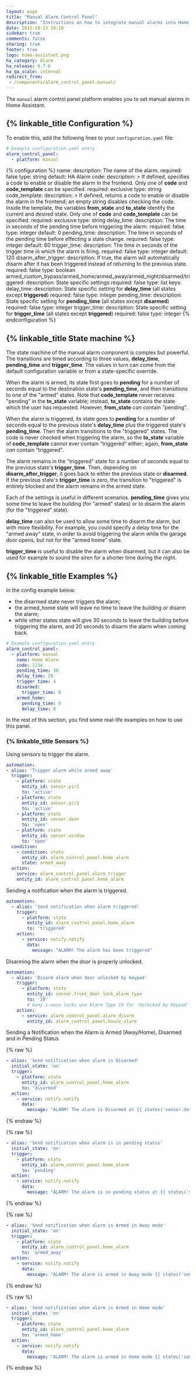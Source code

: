 ```yaml
---
layout: page
title: "Manual Alarm Control Panel"
description: "Instructions on how to integrate manual alarms into Home Assistant."
date: 2015-10-13 19:10
sidebar: true
comments: false
sharing: true
footer: true
logo: home-assistant.png
ha_category: Alarm
ha_release: 0.7.6
ha_qa_scale: internal
redirect_from:
 - /components/alarm_control_panel.manual/
---
```


The `manual` alarm control panel platform enables you to set manual alarms in Home Assistant.

## {% linkable_title Configuration %}

To enable this, add the following lines to your `configuration.yaml` file:

```yaml
# Example configuration.yaml entry
alarm_control_panel:
  - platform: manual
```

{% configuration %}
name:
  description: The name of the alarm.
  required: false
  type: string
  default: HA Alarm
code:
  description: >
    If defined, specifies a code to enable or disable the alarm in the frontend.
    Only one of **code** and **code_template** can be specified.
  required: exclusive
  type: string
code_template:
  description: >
    If defined, returns a code to enable or disable the alarm in the frontend; an empty string disables checking the code.
    Inside the template, the variables **from_state** and **to_state** identify the current and desired state.
    Only one of **code** and **code_template** can be specified.
  required: exclusive
  type: string
delay_time:
  description: The time in seconds of the pending time before triggering the alarm.
  required: false
  type: integer
  default: 0
pending_time:
  description: The time in seconds of the pending time before effecting a state change.
  required: false
  type: integer
  default: 60
trigger_time:
  description: The time in seconds of the trigger time in which the alarm is firing.
  required: false
  type: integer
  default: 120
disarm_after_trigger:
  description: If true, the alarm will automatically disarm after it has been triggered instead of returning to the previous state.
  required: false
  type: boolean
armed_custom_bypass/armed_home/armed_away/armed_night/disarmed/triggered:
  description: State specific settings
  required: false
  type: list
  keys:
    delay_time:
      description: State specific setting for **delay_time** (all states except **triggered**)
      required: false
      type: integer
    pending_time:
      description: State specific setting for **pending_time** (all states except **disarmed**)
      required: false
      type: integer
    trigger_time:
      description: State specific setting for **trigger_time** (all states except **triggered**)
      required: false
      type: integer
{% endconfiguration %}

## {% linkable_title State machine %}

The state machine of the manual alarm component is complex but powerful.  The
transitions are timed according to three values, **delay_time**, **pending_time**
and **trigger_time**.  The values in turn can come from the default configuration
variable or from a state-specific override.

When the alarm is armed, its state first goes to **pending** for a number
of seconds equal to the destination state's **pending_time**, and then
transitions to one of the "armed" states.  Note that **code_template**
never receives "pending" in the **to_state** variable; instead,
**to_state** contains the state which the user has requested.  However,
**from_state** *can* contain "pending".

When the alarm is triggered, its state goes to **pending** for a number of
seconds equal to the previous state's **delay_time** plus the triggered
state's **pending_time**.  Then the alarm transitions to the "triggered"
states.  The code is never checked when triggering the alarm, so the
**to_state** variable of **code_template** cannot ever contain "triggered"
either; again, **from_state** *can* contain "triggered".

The alarm remains in the "triggered" state for a number of seconds equal to the
previous state's **trigger_time**.  Then, depending on **disarm_after_trigger**,
it goes back to either the previous state or **disarmed**.  If the previous
state's **trigger_time** is zero, the transition to "triggered" is entirely
blocked and the alarm remains in the armed state.

Each of the settings is useful in different scenarios.  **pending_time** gives
you some time to leave the building (for "armed" states) or to disarm the alarm
(for the "triggered" state).

**delay_time** can also be used to allow some time to disarm the alarm, but with
more flexibility.  For example, you could specify a delay time for the
"armed away" state, in order to avoid triggering the alarm while the
garage door opens, but not for the "armed home" state.

**trigger_time** is useful to disable the alarm when disarmed, but it can also
be used for example to sound the siren for a shorter time during the night.

## {% linkable_title Examples %}

In the config example below:

- the disarmed state never triggers the alarm;
- the armed_home state will leave no time to leave the building or disarm the alarm;
- while other states state will give 30 seconds to leave the building before triggering the alarm, and 20 seconds to disarm the alarm when coming back.

```yaml
# Example configuration.yaml entry
alarm_control_panel:
  - platform: manual
    name: Home Alarm
    code: 1234
    pending_time: 30
    delay_time: 20
    trigger_time: 4
    disarmed:
      trigger_time: 0
    armed_home:
      pending_time: 0
      delay_time: 0
```

In the rest of this section, you find some real-life examples on how to use this panel.

### {% linkable_title Sensors %}

Using sensors to trigger the alarm.

```yaml
automation:
- alias: 'Trigger alarm while armed away'
  trigger:
    - platform: state
      entity_id: sensor.pir1
      to: 'active'
    - platform: state
      entity_id: sensor.pir2
      to: 'active'
    - platform: state
      entity_id: sensor.door
      to: 'open'
    - platform: state
      entity_id: sensor.window
      to: 'open'
  condition:
    - condition: state
      entity_id: alarm_control_panel.home_alarm
      state: armed_away
  action:
    service: alarm_control_panel.alarm_trigger
    entity_id: alarm_control_panel.home_alarm
```

Sending a notification when the alarm is triggered.

```yaml
automation:
  - alias: 'Send notification when alarm triggered'
    trigger:
      - platform: state
        entity_id: alarm_control_panel.home_alarm
        to: 'triggered'
    action:
      - service: notify.notify
        data:
          message: "ALARM! The alarm has been triggered"
```

Disarming the alarm when the door is properly unlocked.

```yaml
automation:
  - alias: 'Disarm alarm when door unlocked by keypad'
    trigger:
      - platform: state
        entity_id: sensor.front_door_lock_alarm_type
        to: '19'
        # many z-wave locks use Alarm Type 19 for 'Unlocked by Keypad'
    action:
      - service: alarm_control_panel.alarm_disarm
        entity_id: alarm_control_panel.house_alarm
```

Sending a Notification when the Alarm is Armed (Away/Home), Disarmed and in Pending Status

{% raw %}
```yaml
- alias: 'Send notification when alarm is Disarmed'
  initial_state: 'on'
  trigger:
    - platform: state
      entity_id: alarm_control_panel.home_alarm
      to: 'disarmed'
  action:
    - service: notify.notify
      data:
        message: "ALARM! The alarm is Disarmed at {{ states('sensor.date__time') }}"
```
{% endraw %}

{% raw %}
```yaml
- alias: 'Send notification when alarm is in pending status'
  initial_state: 'on'
  trigger:
    - platform: state
      entity_id: alarm_control_panel.home_alarm
      to: 'pending'
  action:
    - service: notify.notify
      data:
        message: "ALARM! The alarm is in pending status at {{ states('sensor.date__time') }}"
```
{% endraw %}

{% raw %}
```yaml
- alias: 'Send notification when alarm is Armed in Away mode'
  initial_state: 'on'
  trigger:
    - platform: state
      entity_id: alarm_control_panel.home_alarm
      to: 'armed_away'
  action:
    - service: notify.notify
      data:
        message: "ALARM! The alarm is armed in Away mode {{ states('sensor.date__time') }}"
```
{% endraw %}

{% raw %}
```yaml
- alias: 'Send notification when alarm is Armed in Home mode'
  initial_state: 'on'
  trigger:
    - platform: state
      entity_id: alarm_control_panel.home_alarm
      to: 'armed_home'
  action:
    - service: notify.notify
      data:
        message: "ALARM! The alarm is armed in Home mode {{ states('sensor.date__time') }}"
```
{% endraw %}
